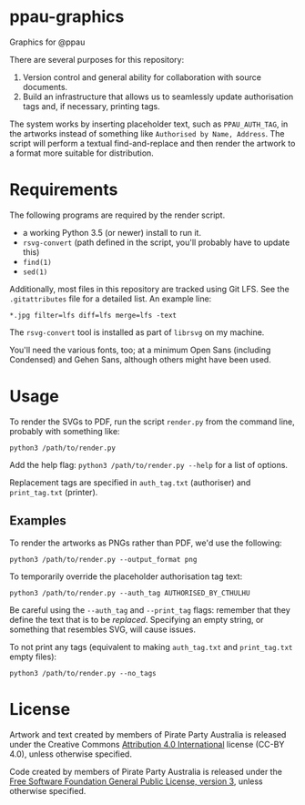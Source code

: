 # ppau-graphics
Graphics for @ppau


There are several purposes for this repository:

1. Version control and general ability for collaboration with source documents.
2. Build an infrastructure that allows us to seamlessly update authorisation tags and, if necessary, printing tags.

The system works by inserting placeholder text, such as `PPAU_AUTH_TAG`, in the artworks instead of something like `Authorised by Name, Address`. The script will perform a textual find-and-replace and then render the artwork to a format more suitable for distribution. 

# Requirements 

The following programs are required by the render script. 

- a working Python 3.5 (or newer) install to run it. 
- `rsvg-convert` (path defined in the script, you'll probably have to update this) 
- `find(1)` 
- `sed(1)` 

Additionally, most files in this repository are tracked using Git LFS. See the `.gitattributes` file for a detailed list. An example line: 

`*.jpg filter=lfs diff=lfs merge=lfs -text` 

The `rsvg-convert` tool is installed as part of `librsvg` on my machine. 

You'll need the various fonts, too; at a minimum Open Sans (including Condensed) and Gehen Sans, although others might have been used. 

# Usage 

To render the SVGs to PDF, run the script `render.py` from the command line, probably with something like: 

`python3 /path/to/render.py` 

Add the help flag: `python3 /path/to/render.py --help` for a list of options. 

Replacement tags are specified in `auth_tag.txt` (authoriser) and `print_tag.txt` (printer). 

## Examples 

To render the artworks as PNGs rather than PDF, we'd use the following:

`python3 /path/to/render.py --output_format png` 

To temporarily override the placeholder authorisation tag text: 

`python3 /path/to/render.py --auth_tag AUTHORISED_BY_CTHULHU`

Be careful using the `--auth_tag` and `--print_tag` flags: remember that they define the text that is to be *replaced*. Specifying an empty string, or something that resembles SVG, will cause issues. 

To not print any tags (equivalent to making `auth_tag.txt` and `print_tag.txt` empty files): 

`python3 /path/to/render.py --no_tags` 

# License

Artwork and text created by members of Pirate Party Australia is released under the Creative Commons [Attribution 4.0 International](https://creativecommons.org/licenses/by/4.0/) license (CC-BY 4.0), unless otherwise specified. 

Code created by members of Pirate Party Australia is released under the [Free Software Foundation General Public License, version 3](https://www.gnu.org/licenses/gpl-3.0.html), unless otherwise specified.
